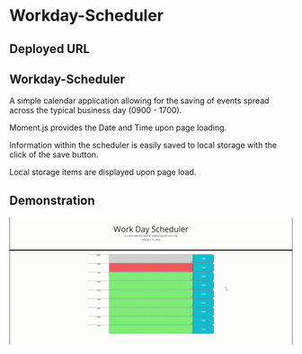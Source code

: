 # Workday-Scheduler

## Deployed URL

## Workday-Scheduler
A simple calendar application allowing for the saving of events spread across the typical business day (0900 - 1700).

Moment.js provides the Date and Time upon page loading.

Information within the scheduler is easily saved to local storage with the click of the save button. 

Local storage items are displayed upon page load.

## Demonstration

![](./Work-Day-Scheduler.gif)

